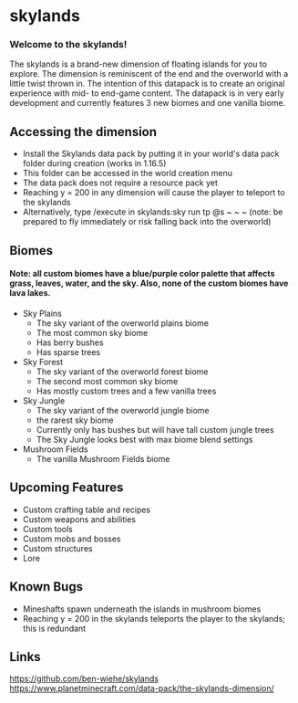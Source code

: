 # skylands  
### Welcome to the skylands!  
The skylands is a brand-new dimension of floating islands for you to explore.  The dimension is reminiscent of the end and the overworld with a little twist thrown in.  The intention of this datapack is to create an original experience with mid- to end-game content.  The datapack is in very early development and currently features 3 new biomes and one vanilla biome.  
## Accessing the dimension  
 - Install the Skylands data pack by putting it in your world's data pack folder during creation (works in 1.16.5)  
 - This folder can be accessed in the world creation menu  
 - The data pack does not require a resource pack yet  
 - Reaching y = 200 in any dimension will cause the player to teleport to the skylands  
 - Alternatively, type /execute in skylands:sky run tp @s ~ ~ ~  (note: be prepared to fly immediately or risk falling back into the overworld)  
## Biomes  
#### Note: all custom biomes have a blue/purple color palette that affects grass, leaves, water, and the sky.  Also, none of the custom biomes have lava lakes.  
 - Sky Plains  
   - The sky variant of the overworld plains biome  
   - The most common sky biome  
   - Has berry bushes  
   - Has sparse trees  
 - Sky Forest  
   - The sky variant of the overworld forest biome  
   - The second most common sky biome  
   - Has mostly custom trees and a few vanilla trees  
 - Sky Jungle  
   - The sky variant of the overworld jungle biome  
   - the rarest sky biome  
   - Currently only has bushes but will have tall custom jungle trees  
   - The Sky Jungle looks best with max biome blend settings  
 - Mushroom Fields  
   - The vanilla Mushroom Fields biome  
## Upcoming Features  
 - Custom crafting table and recipes  
 - Custom weapons and abilities 
 - Custom tools 
 - Custom mobs and bosses  
 - Custom structures  
 - Lore  
## Known Bugs  
 - Mineshafts spawn underneath the islands in mushroom biomes  
 - Reaching y = 200 in the skylands teleports the player to the skylands; this is redundant  
## Links  
https://github.com/ben-wiehe/skylands  
https://www.planetminecraft.com/data-pack/the-skylands-dimension/  
